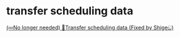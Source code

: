 # transfer scheduling data

[(💤No longer needed) 🚚Transfer scheduling data (Fixed by Shigeඞ)	](https://ankiweb.net/shared/info/274502770)